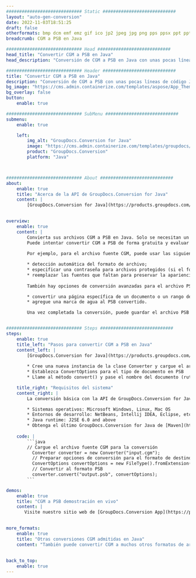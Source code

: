 ```yaml
---
############################# Static ############################
layout: "auto-gen-conversion"
date: 2022-11-03T18:51:25
draft: false
otherformats: bmp dcm emf emz gif ico jp2 jpeg jpg png pps ppsx ppt pptx psb psd svg svgz tga tif tiff webp wmf wmz
breadcrumb: CGM a PSB en Java

############################# Head ############################
head_title: "Convertir CGM a PSB en Java"
head_description: "Conversión de CGM a PSB en Java con unas pocas líneas de código. Convierta más de 160 formatos de archivo con la API de conversión de documentos de GroupDocs para Java"

############################# Header ############################
title: "Convertir CGM a PSB en Java"
description: "Conversión de CGM a PSB con unas pocas líneas de código Java"
bg_image: "https://cms.admin.containerize.com/templates/aspose/App_Themes/V3/images/bg/header1.png"
bg_overlay: false
button:
    enable: true

############################# SubMenu ############################
submenu:
    enable: true

    left:
        img_alt: "GroupDocs.Conversion for Java"
        image: "https://cms.admin.containerize.com/templates/groupdocs/images/product-logos/90x90-noborder/groupdocs-conversion-java.png"
        product: "GroupDocs.Conversion"
        platform: "Java"



############################# About ############################
about:
    enable: true
    title: "Acerca de la API de GroupDocs.Conversion for Java"
    content: |
        [GroupDocs.Conversion for Java](https://products.groupdocs.com/conversion/java/) es una API de conversión de formato de archivo avanzada para convertir entre formatos populares de imagen y documento como Microsoft Office, OpenDocument, PDF, HTML, correo electrónico, CAD. y mucho más con solo unas pocas líneas de código. La API nativa detecta automáticamente los formatos de los documentos originales y ofrece muchas opciones para personalizar los documentos convertidos. Junto con la función de extraer información de un documento, también admite el almacenamiento en caché de los resultados de la conversión en el disco local de forma predeterminada. Sin embargo, se puede admitir cualquier tipo de almacenamiento en caché mediante la implementación de las interfaces adecuadas: Amazon S3, Dropbox, Google Drive, Windows Azure, Reddis o cualquier otra.
    

overview:
    enable: true
    content: |
        Convierta sus archivos CGM a PSB en Java. Solo se necesitan un par de líneas de código Java en cualquier plataforma de su elección, como Windows, Linux, macOS.
        Puede intentar convertir CGM a PSB de forma gratuita y evaluar la calidad de los resultados de la conversión. Junto con los sencillos scripts de conversión de archivos, puede probar opciones más sofisticadas para cargar el archivo de origen CGM y almacenar la salida PSB. 
        
        Por ejemplo, para el archivo fuente CGM, puede usar las siguientes opciones de carga:

        * detección automática del formato de archivo;
        * especificar una contraseña para archivos protegidos (si el formato de archivo lo admite);
        * reemplazar las fuentes que faltan para preservar la apariencia del documento.
        
        También hay opciones de conversión avanzadas para el archivo PSB:

        * convertir una página específica de un documento o un rango de páginas;
        * agregue una marca de agua al PSB convertido.

        Una vez completada la conversión, puede guardar el archivo PSB en su ruta de archivo local o en cualquier almacenamiento de terceros, como FTP, Amazon S3, Google Drive, Dropbox, etc. Tenga en cuenta que para convertir CGM a PSB, no necesita instalar ningún software adicional, como MS Office, Open Office, Adobe Acrobat Reader, etc.


############################# Steps ############################
steps:
    enable: true
    title_left: "Pasos para convertir CGM a PSB en Java"
    content_left: |
        [GroupDocs.Conversion for Java](https://products.groupdocs.com/conversion/java/) permite a los desarrolladores convertir fácilmente el archivo CGM a PSB con unas pocas líneas de código.
        
        * Cree una nueva instancia de la clase Converter y cargue el archivo CGM con la ruta completa
        * Establezca ConvertOptions para el tipo de documento en PSB
        * Llame al método convert() y pase el nombre del documento (ruta completa) y el formato (PSB) como parámetro

    title_right: "Requisitos del sistema"
    content_right: |
        La conversión básica con la API de GroupDocs.Conversion for Java se puede realizar con solo unas pocas líneas de código. Nuestras API son compatibles con todas las principales plataformas y sistemas operativos. Antes de ejecutar el código a continuación, asegúrese de tener instalados los siguientes requisitos previos en su sistema.

        * Sistemas operativos: Microsoft Windows, Linux, Mac OS
        * Entornos de desarrollo: NetBeans, Intellij IDEA, Eclipse, etc.
        * Java runtime: J2SE 6.0 and above
        * Obtenga el último GroupDocs.Conversion for Java de [Maven](https://repository.groupdocs.com/webapp/#/artifacts/browse/tree/General/repo/com/groupdocs/groupdocs-conversion)
         
    code: |
        ```java    
        // Cargue el archivo fuente CGM para la conversión
          Converter converter = new Converter("input.cgm");
          // Preparar opciones de conversión para el formato de destino PSB
          ConvertOptions convertOptions = new FileType().fromExtension("psb").getConvertOptions();
          // Convertir al formato PSB
          converter.convert("output.psb", convertOptions);
        ```

demos:
    enable: true
    title: "CGM a PSB demostración en vivo"
    content: |
       Visite nuestro sitio web de [GroupDocs.Conversion App](https://products.groupdocs.app/conversion/family) y pruebe la conversión de CGM a PSB ahora. La demostración gratuita tiene los siguientes beneficios
          

more_formats:
    enable: true
    title: "Otras conversiones CGM admitidas en Java"
    content: "También puede convertir CGM a muchos otros formatos de archivo. Consulte la lista a continuación."
       
       
back_to_top:
    enable: true
---
```

